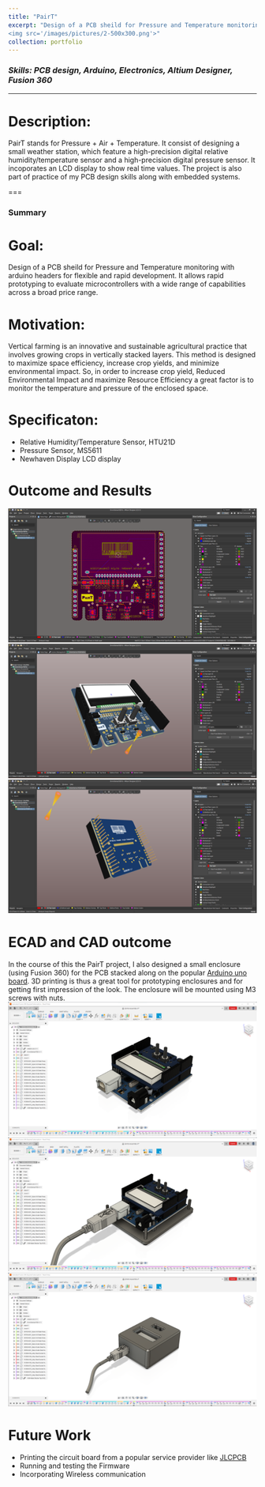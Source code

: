 ```yaml
---
title: "PairT"
excerpt: "Design of a PCB sheild for Pressure and Temperature monitoring with arduino headers for flexible and rapid development. It allows rapid prototyping to evaluate microcontrollers with a wide range of capabilities across a broad price range.
<img src='/images/pictures/2-500x300.png'>"
collection: portfolio
---
```


### _Skills: PCB design, Arduino, Electronics, Altium Designer, Fusion 360_

****

Description:
===

PairT stands for Pressure + Air + Temperature. It consist of designing a small weather station, which feature a high-precision digital relative humidity/temperature sensor and a high-precision digital pressure sensor. It incoporates an LCD display to show real time values. The project is also part of practice of my PCB design skills along with embedded systems.

===

### Summary 

Goal:
===
Design of a PCB sheild for Pressure and Temperature monitoring with arduino headers for flexible and rapid development. It allows rapid prototyping to evaluate microcontrollers with a wide range of capabilities across a broad price range.

Motivation:
===

Vertical farming is an innovative and sustainable agricultural practice that involves growing crops in vertically stacked layers. This method is designed to maximize space efficiency, increase crop yields, and minimize environmental impact. So, in order to increase crop yield, Reduced Environmental Impact and maximize Resource Efficiency a great factor is to monitor the temperature and pressure of the enclosed space.

Specificaton:
===
- Relative Humidity/Temperature Sensor, HTU21D
- Pressure Sensor, MS5611
- Newhaven Display LCD display
  
Outcome and Results
===
<img src='/images/pictures/3.png'>
<img src='/images/pictures/2.png'>
<img src='/images/pictures/4.png'>

ECAD and CAD outcome
===

In the course of this the PairT project, I also designed a small enclosure (using Fusion 360) for the PCB stacked along on the popular <a href="[url](https://store.arduino.cc/products/arduino-uno-rev3)">Arduino uno board</a>. 3D printing is thus a great tool for prototyping enclosures and for getting first impression of the look. The enclosure will be mounted using M3 screws with nuts.
<img src='/images/pictures/7.png'>
<img src='/images/pictures/6.png'>
<img src='/images/pictures/5.png'>

Future Work
===

- Printing the circuit board from a popular service provider like <a href="[url](https://jlcpcb.com/)">JLCPCB</a>
- Running and testing the Firmware
- Incorporating Wireless communication
